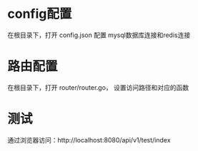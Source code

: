 # config配置

在根目录下，打开 config.json 配置 mysql数据库连接和redis连接

# 路由配置

在根目录下，打开 router/router.go， 设置访问路径和对应的函数

# 测试

通过浏览器访问：http://localhost:8080/api/v1/test/index


